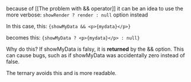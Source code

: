 because of [[The problem with && operator]] it can be an idea to use the more verbose:
`showRender ? render : null`
option instead

In this case, this:
`{showMyData && <p>{mydata}</p>}`

becomes this:
`{showMyData ? <p>{mydata}</p> : null}`

Why do this?
If showMyData is falsy, it is **returned** by the && option. 
This can cause bugs, such as if showMyData was accidentally zero instead of false.

The ternary avoids this and is more readable.